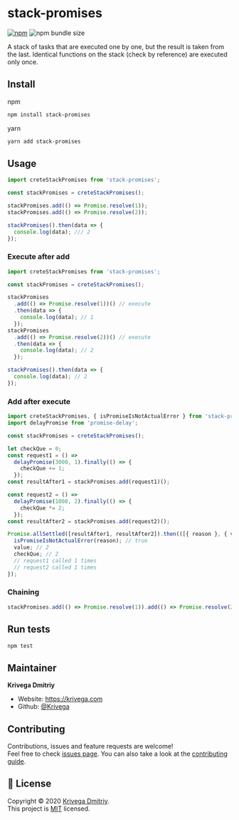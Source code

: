 # stack-promises

[![npm](https://img.shields.io/npm/v/stack-promises?style=flat-square)](https://www.npmjs.com/package/stack-promises)
![npm bundle size](https://img.shields.io/bundlephobia/minzip/stack-promises?style=flat-square)

A stack of tasks that are executed one by one, but the result is taken from the last.
Identical functions on the stack (check by reference) are executed only once.

## Install

npm

```sh
npm install stack-promises
```

yarn

```sh
yarn add stack-promises
```

## Usage

```js
import creteStackPromises from 'stack-promises';

const stackPromises = creteStackPromises();

stackPromises.add(() => Promise.resolve(1));
stackPromises.add(() => Promise.resolve(2));

stackPromises().then(data => {
  console.log(data); /// 2
});
```

### Execute after add

```js
import creteStackPromises from 'stack-promises';

const stackPromises = creteStackPromises();

stackPromises
  .add(() => Promise.resolve(1))() // execute
  .then(data => {
    console.log(data); // 1
  });
stackPromises
  .add(() => Promise.resolve(2))() // execute
  .then(data => {
    console.log(data); // 2
  });

stackPromises().then(data => {
  console.log(data); // 2
});
```

### Add after execute

```js
import creteStackPromises, { isPromiseIsNotActualError } from 'stack-promises';
import delayPromise from 'promise-delay';

const stackPromises = creteStackPromises();

let checkQue = 0;
const request1 = () =>
  delayPromise(3000, 1).finally(() => {
    checkQue += 1;
  });
const resultAfter1 = stackPromises.add(request1)();

const request2 = () =>
  delayPromise(1000, 2).finally(() => {
    checkQue *= 2;
  });
const resultAfter2 = stackPromises.add(request2)();

Promise.allSettled([resultAfter1, resultAfter2]).then(([{ reason }, { value }]) => {
  isPromiseIsNotActualError(reason); // true
  value; // 2
  checkQue; // 2
  // request1 called 1 times
  // request2 called 1 times
});
```

### Chaining

```js
stackPromises.add(() => Promise.resolve(1)).add(() => Promise.resolve(2));
```

## Run tests

```sh
npm test
```

## Maintainer

**Krivega Dmitriy**

- Website: https://krivega.com
- Github: [@Krivega](https://github.com/Krivega)

## Contributing

Contributions, issues and feature requests are welcome!<br />Feel free to check [issues page](https://github.com/Krivega/stack-promises/issues). You can also take a look at the [contributing guide](https://github.com/Krivega/stack-promises/blob/master/CONTRIBUTING.md).

## 📝 License

Copyright © 2020 [Krivega Dmitriy](https://github.com/Krivega).<br />
This project is [MIT](https://github.com/Krivega/stack-promises/blob/master/LICENSE) licensed.
